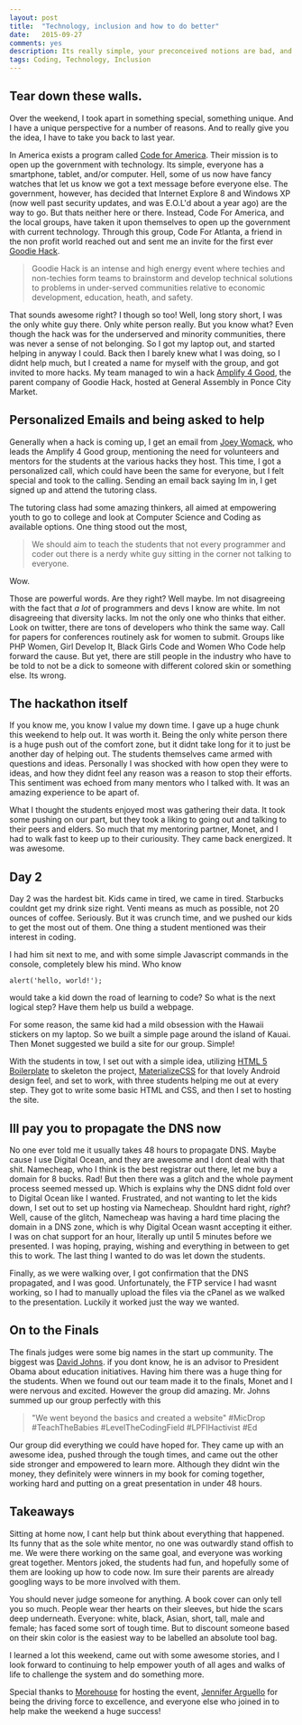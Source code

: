 ```yaml
---
layout: post
title:  "Technology, inclusion and how to do better"
date:   2015-09-27
comments: yes
description: Its really simple, your preconceived notions are bad, and you should feel bad.
tags: Coding, Technology, Inclusion
---
```


## Tear down these walls. 

Over the weekend, I took apart in something special, something unique. And I have a unique perspective for a number of reasons. And to really give you the idea, I have to take you back to last year. 

In America exists a program called [Code for America](http://www.codeforamerica.org). Their mission is to open up the government with technology. Its simple, everyone has a smartphone, tablet, and/or computer. Hell, some of us now have fancy watches that let us know we got a text message before everyone else. The government, however, has decided that Internet Explore 8 and Windows XP (now well past security updates, and was E.O.L'd about a year ago) are the way to go. But thats neither here or there. Instead, Code For America, and the local groups, have taken it upon themselves to open up the government with current technology. Through this group, Code For Atlanta, a friend in the non profit world reached out and sent me an invite for the first ever [Goodie Hack](http://goodiehack.com). 

>Goodie Hack is an intense and high energy event where techies and non-techies form teams to brainstorm and develop technical solutions to problems in under-served communities relative to economic development, education, heath, and safety.

That sounds awesome right? I though so too! Well, long story short, I was the only white guy there. Only white person really. But you know what? Even though the hack was for the underserved and minority communities, there was never a sense of not belonging. So I got my laptop out, and started helping in anyway I could. Back then I barely knew what I was doing, so I didnt help much, but I created a name for myself with the group, and got invited to more hacks. My team managed to win a hack [Amplify 4 Good](http://amplify4good.org), the parent company of Goodie Hack, hosted at General Assembly in Ponce City Market. 

## Personalized Emails and being asked to help

Generally when a hack is coming up, I get an email from [Joey Womack](https://twitter.com/joeydigital), who leads the Amplify 4 Good group, mentioning the need for volunteers and mentors for the students at the various hacks they host. This time, I got a personalized call, which could have been the same for everyone, but I felt special and took to the calling. Sending an email back saying Im in, I get signed up and attend the tutoring class. 

The tutoring class had some amazing thinkers, all aimed at empowering youth to go to college and look at Computer Science and Coding as available options. One thing stood out the most, 

>We should aim to teach the students that not every programmer and coder out there is a nerdy white guy sitting in the corner not talking to everyone.

Wow. 

Those are powerful words. Are they right? Well maybe. Im not disagreeing with the fact that *a lot* of programmers and devs I know are white. Im not disagreeing that diversity lacks. Im not the only one who thinks that either. Look on twitter, there are tons of developers who think the same way. Call for papers for conferences routinely ask for women to submit. Groups like PHP Women, Girl Develop It, Black Girls Code and Women Who Code help forward the cause. But yet, there are still people in the industry who have to be told to not be a dick to someone with different colored skin or something else. Its wrong. 

## The hackathon itself

If you know me, you know I value my down time. I gave up a huge chunk this weekend to help out. It was worth it. Being the only white person there is a huge push out of the comfort zone, but it didnt take long for it to just be another day of helping out. The students themselves came armed with questions and ideas. Personally I was shocked with how open they were to ideas, and how they didnt feel any reason was a reason to stop their efforts. This sentiment was echoed from many mentors who I talked with. It was an amazing experience to be apart of. 

What I thought the students enjoyed most was gathering their data. It took some pushing on our part, but they took a liking to going out and talking to their peers and elders. So much that my mentoring partner, Monet, and I had to walk fast to keep up to their curiousity. They came back energized. It was awesome. 

## Day 2

Day 2 was the hardest bit. Kids came in tired, we came in tired. Starbucks couldnt get my drink size right. Venti means as much as possible, not 20 ounces of coffee. Seriously. But it was crunch time, and we pushed our kids to get the most out of them. One thing a student mentioned was their interest in coding. 

I had him sit next to me, and with some simple Javascript commands in the console, completely blew his mind. Who know 

`alert('hello, world!');`

would take a kid down the road of learning to code? So what is the next logical step? Have them help us build a webpage. 

For some reason, the same kid had a mild obsession with the Hawaii stickers on my laptop. So we built a simple page around the island of Kauai. Then Monet suggested we build a site for our group. Simple! 

With the students in tow, I set out with a simple idea, utilizing [HTML 5 Boilerplate](https://html5boilerplate.com) to skeleton the project, [MaterializeCSS](materializecss.com) for that lovely Android design feel, and set to work, with three students helping me out at every step. They got to write some basic HTML and CSS, and then I set to hosting the site.

## Ill pay you to propagate the DNS now

No one ever told me it usually takes 48 hours to propagate DNS. Maybe cause I use Digital Ocean, and they are awesome and I dont deal with that shit. Namecheap, who I think is the best registrar out there, let me buy a domain for 8 bucks. Rad! But then there was a glitch and the whole payment process seemed messed up. Which is explains why the DNS didnt fold over to Digital Ocean like I wanted. Frustrated, and not wanting to let the kids down, I set out to set up hosting via Namecheap. Shouldnt hard right, *right*? Well, cause of the glitch, Namecheap was having a hard time placing the domain in a DNS zone, which is why Digital Ocean wasnt accepting it either. I was on chat support for an hour, literally up until 5 minutes before we presented. I was hoping, praying, wishing and everything in between to get this to work. The last thing I wanted to do was let down the students. 

Finally, as we were walking over, I got confirmation that the DNS propagated, and I was good. Unfortunately, the FTP service I had wasnt working, so I had to manually upload the files via the cPanel as we walked to the presentation. Luckily it worked just the way we wanted. 

## On to the Finals

The finals judges were some big names in the start up community. The biggest was [David Johns](https://twitter.com/MrDavidJohns). if you dont know, he is an advisor to President Obama about education initiatives. Having him there was a huge thing for the students. When we found out our team made it to the finals, Monet and I were nervous and excited. However the group did amazing. Mr. Johns summed up our group perfectly with this

> "We went beyond the basics and created a website" #MicDrop #TeachTheBabies #LevelTheCodingField #LPFIHactivist #Ed 

Our group did everything we could have hoped for. They came up with an awesome idea, pushed through the tough times, and came out the other side stronger and empowered to learn more. Although they didnt win the money, they definitely were winners in my book for coming together, working hard and putting on a great presentation in under 48 hours. 

## Takeaways

Sitting at home now, I cant help but think about everything that happened. Its funny that as the sole white mentor, no one was outwardly stand offish to me. We were there working on the same goal, and everyone was working great together. Mentors joked, the students had fun, and hopefully some of them are looking up how to code now. Im sure their parents are already googling ways to be more involved with them.

You should never judge someone for anything. A book cover can only tell you so much. People wear ther hearts on their sleeves, but hide the scars deep underneath. Everyone: white, black, Asian, short, tall, male and female; has faced some sort of tough time. But to discount someone based on their skin color is the easiest way to be labelled an absolute tool bag. 

I learned a lot this weekend, came out with some awesome stories, and I look forward to continuing to help empower youth of all ages and walks of life to challenge the system and do something more. 

Special thanks to [Morehouse](twitter.com/morehouse) for hosting the event, [Jennifer Arguello](https://twitter.com/engijen) for being the driving force to excellence, and everyone else who joined in to help make the weekend a huge success!






